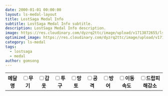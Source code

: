 ```yaml
---
date: 2000-01-01 00:00:00
layout: ls-medal-layout
title: LostSaga Medal Info
subtitle: LostSaga Medal Info subtitle.
description: LostSaga Medal Info description.
image: https://res.cloudinary.com/dyzrq2ttc/image/upload/v1713872655/lslab_hero.jpg
optimized_image: https://res.cloudinary.com/dyzrq2ttc/image/upload/v1713872667/lslab_hero_sized_380.png
category: ls-medal
tags:
  - lostsaga
  - medal
author: gomsong
---
```


<p id="medal-data-zone">
    <table id="medal_list">
        <tr>
            <th>메달명</th>
            <th><input type="checkbox" id="chb-weapon" name="무기">무기</th>
            <th><input type="checkbox" id="chb-armor" name="갑옷">갑옷</th>
            <th><input type="checkbox" id="chb-helm" name="투구">투구</th>
            <th><input type="checkbox" id="chb-trinket" name="망토">망토</th>
            <th><input type="checkbox" id="chb-attack" name="공격">공격</th>
            <th><input type="checkbox" id="chb-defense" name="방어">방어</th>
            <th><input type="checkbox" id="chb-speed" name="이동속도">이동속도</th>
            <th><input type="checkbox" id="chb-drop" name="드랍피해감소">드랍피해감소</th>
        </tr>
    </table>
</p>

<!-- reference : https://cjwoov.tistory.com/80 -->
<script src="assets/json/test.json" type="text/javascript"></script>
<script>
    let medalValue = JSON.parse(JSON.stringify());
    let medalKey = Object.Keys(medalValue);
    let medal_list = document.getElementById("medal_list");
    var tr, th, td;

    for (var i = 0; i < medalKey.length; i++) {
        
        tr = document.createElement("tr");
        medal_list.appendChild(tr);

        th = document.createElement("th");
        th.innerHTML = medalKey[i];
        tr.appendChild(th);

        dataValue = medalValue[i];
        for (var j = 0; j < dataValue.length; j++) {
            td = document.createElement("td");
            td.innerHTML = dataValue[j];
            tr.appendChild(td);
        }
    }
</script>